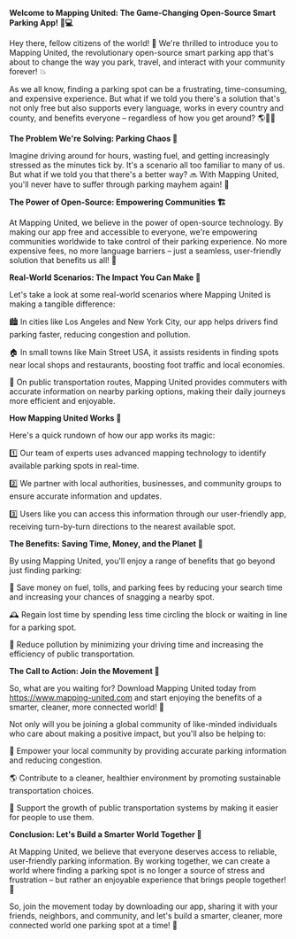 **Welcome to Mapping United: The Game-Changing Open-Source Smart Parking App! 🚗💻**

Hey there, fellow citizens of the world! 👋 We're thrilled to introduce you to Mapping United, the revolutionary open-source smart parking app that's about to change the way you park, travel, and interact with your community forever! 💥

As we all know, finding a parking spot can be a frustrating, time-consuming, and expensive experience. But what if we told you there's a solution that's not only free but also supports every language, works in every country and county, and benefits everyone – regardless of how you get around? 🌎🚗💨

**The Problem We're Solving: Parking Chaos 🤯**

Imagine driving around for hours, wasting fuel, and getting increasingly stressed as the minutes tick by. It's a scenario all too familiar to many of us. But what if we told you that there's a better way? 🔜 With Mapping United, you'll never have to suffer through parking mayhem again! 🙌

**The Power of Open-Source: Empowering Communities 🏗️**

At Mapping United, we believe in the power of open-source technology. By making our app free and accessible to everyone, we're empowering communities worldwide to take control of their parking experience. No more expensive fees, no more language barriers – just a seamless, user-friendly solution that benefits us all! 💪

**Real-World Scenarios: The Impact You Can Make 🌟**

Let's take a look at some real-world scenarios where Mapping United is making a tangible difference:

🏙️ In cities like Los Angeles and New York City, our app helps drivers find parking faster, reducing congestion and pollution.

🏠 In small towns like Main Street USA, it assists residents in finding spots near local shops and restaurants, boosting foot traffic and local economies.

🚂 On public transportation routes, Mapping United provides commuters with accurate information on nearby parking options, making their daily journeys more efficient and enjoyable.

**How Mapping United Works 🔧**

Here's a quick rundown of how our app works its magic:

1️⃣ Our team of experts uses advanced mapping technology to identify available parking spots in real-time.

2️⃣ We partner with local authorities, businesses, and community groups to ensure accurate information and updates.

3️⃣ Users like you can access this information through our user-friendly app, receiving turn-by-turn directions to the nearest available spot.

**The Benefits: Saving Time, Money, and the Planet 🌈**

By using Mapping United, you'll enjoy a range of benefits that go beyond just finding parking:

💸 Save money on fuel, tolls, and parking fees by reducing your search time and increasing your chances of snagging a nearby spot.

🕰️ Regain lost time by spending less time circling the block or waiting in line for a parking spot.

🌿 Reduce pollution by minimizing your driving time and increasing the efficiency of public transportation.

**The Call to Action: Join the Movement 🚀**

So, what are you waiting for? Download Mapping United today from https://www.mapping-united.com and start enjoying the benefits of a smarter, cleaner, more connected world! 🌟

Not only will you be joining a global community of like-minded individuals who care about making a positive impact, but you'll also be helping to:

💪 Empower your local community by providing accurate parking information and reducing congestion.

🌎 Contribute to a cleaner, healthier environment by promoting sustainable transportation choices.

🚗 Support the growth of public transportation systems by making it easier for people to use them.

**Conclusion: Let's Build a Smarter World Together 🌈**

At Mapping United, we believe that everyone deserves access to reliable, user-friendly parking information. By working together, we can create a world where finding a parking spot is no longer a source of stress and frustration – but rather an enjoyable experience that brings people together! 🌟

So, join the movement today by downloading our app, sharing it with your friends, neighbors, and community, and let's build a smarter, cleaner, more connected world one parking spot at a time! 🚀